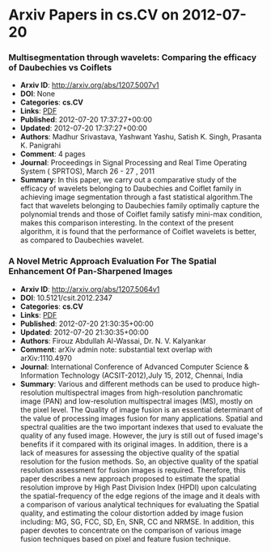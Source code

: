 # Arxiv Papers in cs.CV on 2012-07-20
### Multisegmentation through wavelets: Comparing the efficacy of Daubechies vs Coiflets
- **Arxiv ID**: http://arxiv.org/abs/1207.5007v1
- **DOI**: None
- **Categories**: **cs.CV**
- **Links**: [PDF](http://arxiv.org/pdf/1207.5007v1)
- **Published**: 2012-07-20 17:37:27+00:00
- **Updated**: 2012-07-20 17:37:27+00:00
- **Authors**: Madhur Srivastava, Yashwant Yashu, Satish K. Singh, Prasanta K. Panigrahi
- **Comment**: 4 pages
- **Journal**: Proceedings in Signal Processing and Real Time Operating System (
  SPRTOS), March 26 - 27 , 2011
- **Summary**: In this paper, we carry out a comparative study of the efficacy of wavelets belonging to Daubechies and Coiflet family in achieving image segmentation through a fast statistical algorithm.The fact that wavelets belonging to Daubechies family optimally capture the polynomial trends and those of Coiflet family satisfy mini-max condition, makes this comparison interesting. In the context of the present algorithm, it is found that the performance of Coiflet wavelets is better, as compared to Daubechies wavelet.



### A Novel Metric Approach Evaluation For The Spatial Enhancement Of Pan-Sharpened Images
- **Arxiv ID**: http://arxiv.org/abs/1207.5064v1
- **DOI**: 10.5121/csit.2012.2347
- **Categories**: **cs.CV**
- **Links**: [PDF](http://arxiv.org/pdf/1207.5064v1)
- **Published**: 2012-07-20 21:30:35+00:00
- **Updated**: 2012-07-20 21:30:35+00:00
- **Authors**: Firouz Abdullah Al-Wassai, Dr. N. V. Kalyankar
- **Comment**: arXiv admin note: substantial text overlap with arXiv:1110.4970
- **Journal**: International Conference of Advanced Computer Science &
  Information Technology (ACSIT-2012),July 15, 2012, Chennai, India
- **Summary**: Various and different methods can be used to produce high-resolution multispectral images from high-resolution panchromatic image (PAN) and low-resolution multispectral images (MS), mostly on the pixel level. The Quality of image fusion is an essential determinant of the value of processing images fusion for many applications. Spatial and spectral qualities are the two important indexes that used to evaluate the quality of any fused image. However, the jury is still out of fused image's benefits if it compared with its original images. In addition, there is a lack of measures for assessing the objective quality of the spatial resolution for the fusion methods. So, an objective quality of the spatial resolution assessment for fusion images is required. Therefore, this paper describes a new approach proposed to estimate the spatial resolution improve by High Past Division Index (HPDI) upon calculating the spatial-frequency of the edge regions of the image and it deals with a comparison of various analytical techniques for evaluating the Spatial quality, and estimating the colour distortion added by image fusion including: MG, SG, FCC, SD, En, SNR, CC and NRMSE. In addition, this paper devotes to concentrate on the comparison of various image fusion techniques based on pixel and feature fusion technique.



